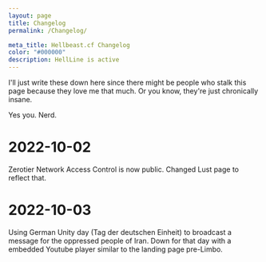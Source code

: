 ```yaml
---
layout: page
title: Changelog
permalink: /Changelog/

meta_title: Hellbeast.cf Changelog
color: "#000000"
description: HellLine is active
---
```


I'll just write these down here since there might be people who stalk this page because they love me that much.
Or you know, they're just chronically insane.

Yes you. Nerd.


# 2022-10-02

Zerotier Network Access Control is now public.
Changed Lust page to reflect that.

# 2022-10-03
Using German Unity day (Tag der deutschen Einheit) to broadcast a message for the oppressed people of Iran.
Down for that day with a embedded Youtube player similar to the landing page pre-Limbo.